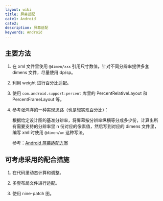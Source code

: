 ```yaml
---
layout: wiki
title: 屏幕适配
cate1: Android
cate2:
description: 屏幕适配
keywords: Android
---
```


## 主要方法

1. 在 xml 文件里使用 `@dimen/xxx` 引用尺寸数值，针对不同分辨率提供多套 dimens 文件，尽量使用 dp/sp。

2. 利用 weight 进行百分比适配。

3. 使用 `com.android.support:percent` 库里的 PercentRelativeLayout 和 PercentFrameLayout 等。

4. 参考张鸿洋的一种实现思路（也是想实现百分比）：

    根据给定设计图的基准分辨率，将屏幕按分辨率纵横等分成多少份，计算出所有需要支持的分辨率里 n 份对应的像素值，然后写到对应的 dimens 文件里，编写 xml 时使用 `@dimen/xn` 这种写法。

    参考：[Android 屏幕适配方案](http://blog.csdn.net/lmj623565791/article/details/45460089)

## 可考虑采用的配合措施

1. 在代码里动态计算和调整。

2. 多套布局文件进行适配。

3. 使用 nine-patch 图。
